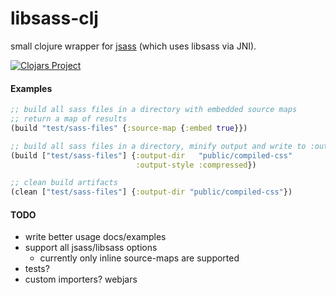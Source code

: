 # libsass-clj

small clojure wrapper for [jsass](https://github.com/bit3/jsass)
(which uses libsass via JNI).

[![Clojars Project](https://img.shields.io/clojars/v/mrmcc3/libsass-clj.svg)](https://clojars.org/mrmcc3/libsass-clj)

#### Examples

```clojure
;; build all sass files in a directory with embedded source maps 
;; return a map of results
(build "test/sass-files" {:source-map {:embed true}})

;; build all sass files in a directory, minify output and write to :output-dir
(build ["test/sass-files"] {:output-dir   "public/compiled-css"
                            :output-style :compressed})

;; clean build artifacts
(clean ["test/sass-files"] {:output-dir "public/compiled-css"})
```

#### TODO

* write better usage docs/examples
* support all jsass/libsass options
  * currently only inline source-maps are supported
* tests?
* custom importers? webjars
